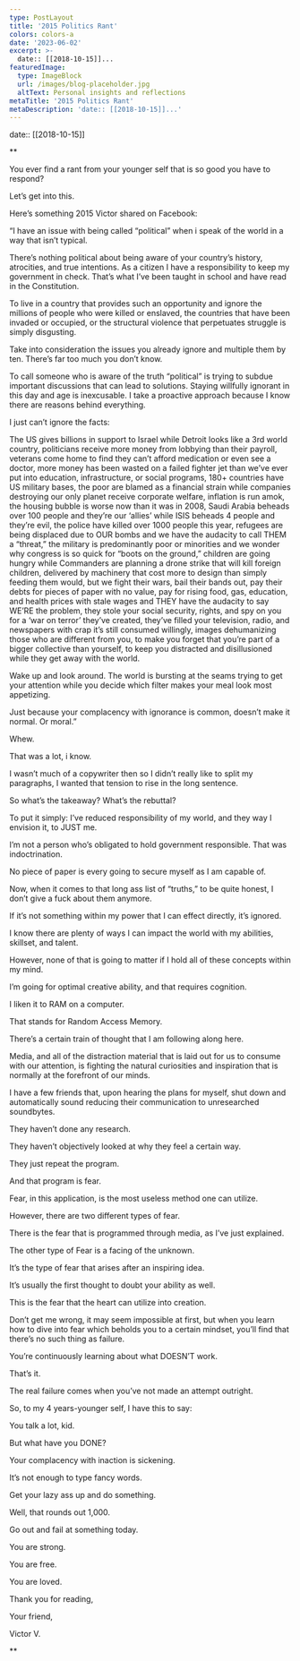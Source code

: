 ```yaml
---
type: PostLayout
title: '2015 Politics Rant'
colors: colors-a
date: '2023-06-02'
excerpt: >-
  date:: [[2018-10-15]]...
featuredImage:
  type: ImageBlock
  url: /images/blog-placeholder.jpg
  altText: Personal insights and reflections
metaTitle: '2015 Politics Rant'
metaDescription: 'date:: [[2018-10-15]]...'
---
```


date:: [[2018-10-15]]

**

You ever find a rant from your younger self that is so good you have to respond?

  

Let’s get into this.

  

Here’s something 2015 Victor shared on Facebook:

  

“I have an issue with being called “political” when i speak of the world in a way that isn’t typical.  
  
There’s nothing political about being aware of your country’s history, atrocities, and true intentions. As a citizen I have a responsibility to keep my government in check. That’s what I’ve been taught in school and have read in the Constitution. 

  

To live in a country that provides such an opportunity and ignore the millions of people who were killed or enslaved, the countries that have been invaded or occupied, or the structural violence that perpetuates struggle is simply disgusting.

  

Take into consideration the issues you already ignore and multiple them by ten. There’s far too much you don’t know.

  

To call someone who is aware of the truth “political” is trying to subdue important discussions that can lead to solutions. Staying willfully ignorant in this day and age is inexcusable. I take a proactive approach because I know there are reasons behind everything.

  

I just can’t ignore the facts:

  

The US gives billions in support to Israel while Detroit looks like a 3rd world country, politicians receive more money from lobbying than their payroll, veterans come home to find they can’t afford medication or even see a doctor, more money has been wasted on a failed fighter jet than we’ve ever put into education, infrastructure, or social programs, 180+ countries have US military bases, the poor are blamed as a financial strain while companies destroying our only planet receive corporate welfare, inflation is run amok, the housing bubble is worse now than it was in 2008, Saudi Arabia beheads over 100 people and they’re our ‘allies’ while ISIS beheads 4 people and they’re evil, the police have killed over 1000 people this year, refugees are being displaced due to OUR bombs and we have the audacity to call THEM a “threat,” the military is predominantly poor or minorities and we wonder why congress is so quick for “boots on the ground,” children are going hungry while Commanders are planning a drone strike that will kill foreign children, delivered by machinery that cost more to design than simply feeding them would, but we fight their wars, bail their bands out, pay their debts for pieces of paper with no value, pay for rising food, gas, education, and health prices with stale wages and THEY have the audacity to say WE’RE the problem, they stole your social security, rights, and spy on you for a ‘war on terror’ they’ve created, they’ve filled your television, radio, and newspapers with crap it’s still consumed willingly, images dehumanizing those who are different from you, to make you forget that you’re part of a bigger collective than yourself, to keep you distracted and disillusioned while they get away with the world.

  

Wake up and look around. The world is bursting at the seams trying to get your attention while you decide which filter makes your meal look most appetizing.

  

Just because your complacency with ignorance is common, doesn’t make it normal. Or moral.”

  

Whew.

  

That was a lot, i know.

  

I wasn’t much of a copywriter then so I didn’t really like to split my paragraphs, I wanted that tension to rise in the long sentence.

  

So what’s the takeaway? What’s the rebuttal?

  

To put it simply: I’ve reduced responsibility of my world, and they way I envision it, to JUST me.

  

I’m not a person who’s obligated to hold government responsible. That was indoctrination.

  

No piece of paper is every going to secure myself as I am capable of.

  

Now, when it comes to that long ass list of “truths,” to be quite honest, I don’t give a fuck about them anymore.

  

If it’s not something within my power that I can effect directly, it’s ignored.

  

I know there are plenty of ways I can impact the world with my abilities, skillset, and talent.

  

However, none of that is going to matter if I hold all of these concepts within my mind.

  

I’m going for optimal creative ability, and that requires cognition.

  

I liken it to RAM on a computer.

  

That stands for Random Access Memory.

  

There’s a certain train of thought that I am following along here.

  

Media, and all of the distraction material that is laid out for us to consume with our attention, is fighting the natural curiosities and inspiration that is normally at the forefront of our minds.

  

I have a few friends that, upon hearing the plans for myself, shut down and automatically sound reducing their communication to unresearched soundbytes.

  

They haven’t done any research.

  

They haven’t objectively looked at why they feel a certain way.

  

They just repeat the program.

  

And that program is fear.

  

Fear, in this application, is the most useless method one can utilize.

  

However, there are two different types of fear.

  

There is the fear that is programmed through media, as I’ve just explained.

  

The other type of Fear is a facing of the unknown.

  

It’s the type of fear that arises after an inspiring idea.

  

It’s usually the first thought to doubt your ability as well.

  

This is the fear that the heart can utilize into creation.

  

Don’t get me wrong, it may seem impossible at first, but when you learn how to dive into fear which beholds you to a certain mindset, you’ll find that there’s no such thing as failure.

  

You’re continuously learning about what DOESN’T work.

  

That’s it.

  

The real failure comes when you’ve not made an attempt outright.

  

So, to my 4 years-younger self, I have this to say:

  

You talk a lot, kid.

  

But what have you DONE?

  

Your complacency with inaction is sickening.

  

It’s not enough to type fancy words.

  

Get your lazy ass up and do something.

  

Well, that rounds out 1,000.

  

Go out and fail at something today.

  

You are strong.

  

You are free.

  

You are loved.

  

Thank you for reading,

  

Your friend,

  

Victor V.

  
  
**